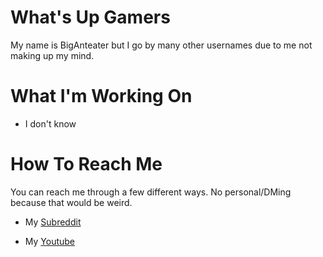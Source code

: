 # What's Up Gamers

My name is BigAnteater but I go by many other usernames due to me not making up my mind.

# What I'm Working On

- I don't know

# How To Reach Me

You can reach me through a few different ways. No personal/DMing because that would be weird.

- My [Subreddit](https://reddit.com/r/wal2d2)

- My [Youtube](https://youtube.com/wxtlpog)

